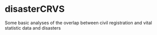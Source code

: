 # disasterCRVS
Some basic analyses of the overlap between civil registration and vital statistic data and disasters
